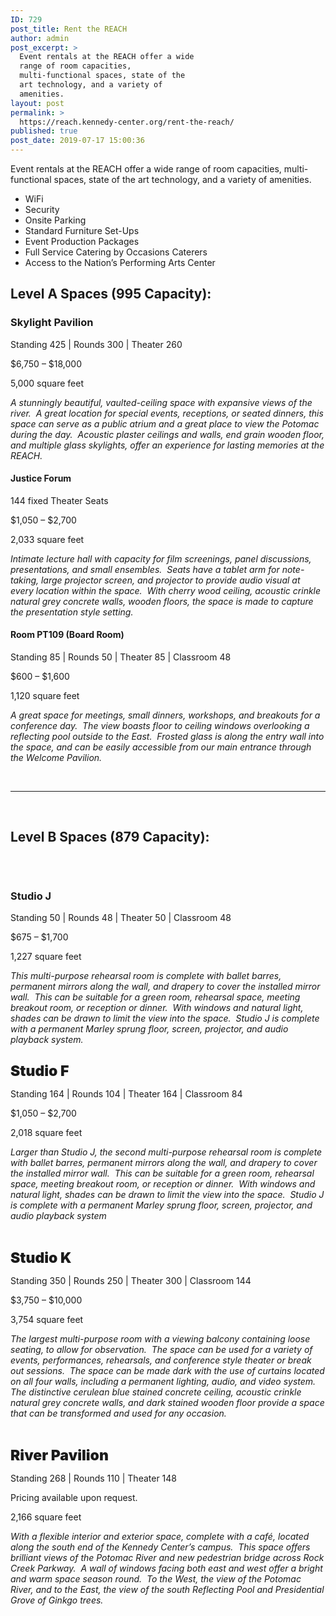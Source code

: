 ```yaml
---
ID: 729
post_title: Rent the REACH
author: admin
post_excerpt: >
  Event rentals at the REACH offer a wide
  range of room capacities,
  multi-functional spaces, state of the
  art technology, and a variety of
  amenities.
layout: post
permalink: >
  https://reach.kennedy-center.org/rent-the-reach/
published: true
post_date: 2019-07-17 15:00:36
---
```

<p>Event rentals at the REACH offer a wide range of room capacities, multi-functional spaces, state of the art technology, and a variety of amenities.</p>
<ul>
<li>WiFi</li>
<li>Security</li>
<li>Onsite Parking</li>
<li>Standard Furniture Set-Ups</li>
<li>Event Production Packages</li>
<li>Full Service Catering by Occasions Caterers</li>
<li>Access to the Nation’s Performing Arts Center</li>
</ul>

<!-- wp:heading -->
<h2><strong>Level A Spaces (995 Capacity):</strong></h2>
<!-- /wp:heading -->

<!-- wp:heading {"level":4} -->
<h4></h4>
<!-- /wp:heading -->

<!-- wp:heading {"level":3} -->
<h3>Skylight Pavilion</h3>
<!-- /wp:heading -->

<!-- wp:paragraph -->
<p>Standing 425 | Rounds 300 | Theater 260</p>
<!-- /wp:paragraph -->

<!-- wp:paragraph -->
<p>$6,750 – $18,000</p>
<!-- /wp:paragraph -->

<!-- wp:paragraph -->
<p>5,000 square feet</p>
<!-- /wp:paragraph -->

<!-- wp:paragraph -->
<p><em>A stunningly beautiful, vaulted-ceiling space with expansive views of the river.  A great location for special events, receptions, or seated dinners, this space can serve as a public atrium and a great place to view the Potomac during the day.  Acoustic plaster ceilings and walls, end grain wooden floor, and multiple glass skylights, offer an experience for lasting memories at the REACH.</em></p>
<!-- /wp:paragraph -->

<!-- wp:heading {"level":4} -->
<h4>Justice Forum</h4>
<!-- /wp:heading -->

<!-- wp:paragraph -->
<p>144 fixed Theater Seats</p>
<!-- /wp:paragraph -->

<!-- wp:paragraph -->
<p>$1,050 – $2,700</p>
<!-- /wp:paragraph -->

<!-- wp:paragraph -->
<p>2,033 square feet</p>
<!-- /wp:paragraph -->

<!-- wp:paragraph -->
<p><em>Intimate lecture hall with capacity for film screenings, panel discussions, presentations, and small ensembles.&nbsp; Seats have a tablet arm for note-taking, large projector screen, and projector to provide audio visual at every location within the space.&nbsp; With cherry wood ceiling, acoustic crinkle natural grey concrete walls, wooden floors, the space is made to capture the presentation style setting.</em></p>
<!-- /wp:paragraph -->

<!-- wp:heading {"level":4} -->
<h4> Room PT109 (Board Room) </h4>
<!-- /wp:heading -->

<!-- wp:paragraph -->
<p>Standing 85 | Rounds 50 | Theater 85 | Classroom 48</p>
<!-- /wp:paragraph -->

<!-- wp:paragraph -->
<p>$600 – $1,600</p>
<!-- /wp:paragraph -->

<!-- wp:paragraph -->
<p>1,120 square feet</p>
<!-- /wp:paragraph -->

<!-- wp:paragraph -->
<p><em>A great space for meetings, small dinners, workshops, and breakouts for a conference day.&nbsp; The view boasts floor to ceiling windows overlooking a reflecting pool outside to the East.&nbsp; Frosted glass is along the entry wall into the space, and can be easily accessible from our main entrance through the Welcome Pavilion.</em></p>
<!-- /wp:paragraph -->

<p><!-- /wp:media-text --></p>
<p><!-- wp:media-text {"mediaPosition":"right","mediaId":603,"mediaType":"image","isStackedOnMobile":true,"className":"media-card"} --></p>
<div class="wp-block-media-text alignwide has-media-on-the-right is-stacked-on-mobile media-card">
<figure></figure>
<figure class="wp-block-media-text__media"></figure>
<div class="wp-block-media-text__content"><!-- /wp:heading -->
<p> </p>
<p><!-- /wp:paragraph --></p>
</div>
</div>
<p><!-- /wp:media-text --></p>
<p><!-- wp:separator --></p>
<hr class="wp-block-separator" /><!-- /wp:separator -->
<p> </p>
<p><!-- wp:heading --></p>
<h2><strong>Level B Spaces (879 Capacity):</strong></h2>
<p><!-- /wp:heading --></p>
<p><!-- wp:media-text {"mediaPosition":"right","mediaId":753,"mediaType":"image","isStackedOnMobile":true,"className":"media-card"} --></p>
<div class="wp-block-media-text alignwide has-media-on-the-right is-stacked-on-mobile media-card">
<figure class="wp-block-media-text__media"><img class="wp-image-753" src="https://reach.kennedy-center.org/wp-content/uploads/2019/07/spacer.gif" alt="" /></figure>
<div class="wp-block-media-text__content"><!-- wp:heading {"level":3} -->
<p> </p>
<h3>Studio J</h3>
<p><!-- /wp:heading --></p>
<p><!-- wp:paragraph --></p>
<p>Standing 50 | Rounds 48 | Theater 50 | Classroom 48</p>
<p><!-- /wp:paragraph --></p>
<p><!-- wp:paragraph --></p>
<p>$675 – $1,700</p>
<p><!-- /wp:paragraph --></p>
<p><!-- wp:paragraph --></p>
<p>1,227 square feet</p>
<p><!-- /wp:paragraph --></p>
<p><!-- wp:paragraph --></p>
<p><em>This multi-purpose rehearsal room is complete with ballet barres, permanent mirrors along the wall, and drapery to cover the installed mirror wall.  This can be suitable for a green room, rehearsal space, meeting breakout room, or reception or dinner.  With windows and natural light, shades can be drawn to limit the view into the space.  Studio J is complete with a permanent Marley sprung floor, screen, projector, and audio playback system.</em></p>
<p><!-- /wp:paragraph --></p>
</div>
</div>
<p><!-- /wp:media-text --></p>
<p><!-- wp:media-text {"mediaPosition":"right","mediaId":753,"mediaType":"image","isStackedOnMobile":true,"className":"media-card"} --></p>
<div class="wp-block-media-text alignwide has-media-on-the-right is-stacked-on-mobile media-card">
<figure class="wp-block-media-text__media"><img class="wp-image-753" src="https://reach.kennedy-center.org/wp-content/uploads/2019/07/spacer.gif" alt="" /></figure>
<div class="wp-block-media-text__content"><!-- /wp:heading -->
<p><span style="font-size: 23px; font-weight: 900;">Studio F</span></p>
<p><!-- wp:paragraph --></p>
<p>Standing 164 | Rounds 104 | Theater 164 | Classroom 84</p>
<p><!-- /wp:paragraph --></p>
<p><!-- wp:paragraph --></p>
<p>$1,050 – $2,700</p>
<p><!-- /wp:paragraph --></p>
<p><!-- wp:paragraph --></p>
<p>2,018 square feet</p>
<p><!-- /wp:paragraph --></p>
<p><!-- wp:paragraph --></p>
<p><em>Larger than Studio J, the second multi-purpose rehearsal room is complete with ballet barres, permanent mirrors along the wall, and drapery to cover the installed mirror wall.  This can be suitable for a green room, rehearsal space, meeting breakout room, or reception or dinner.  With windows and natural light, shades can be drawn to limit the view into the space.  Studio J is complete with a permanent Marley sprung floor, screen, projector, and audio playback system</em></p>
<p> </p>
<p><!-- /wp:paragraph --></p>
<p><!-- wp:paragraph --></p>
<p><span style="font-size: 23px; font-weight: 900;">Studio K</span></p>
</div>
</div>
<div class="wp-block-media-text alignwide has-media-on-the-right is-stacked-on-mobile media-card">
<div class="wp-block-media-text__content"><!-- /wp:heading -->
<p><!-- wp:paragraph --></p>
<p>Standing 350 | Rounds 250 | Theater 300 | Classroom 144</p>
<p><!-- /wp:paragraph --></p>
<p><!-- wp:paragraph --></p>
<p>$3,750 – $10,000</p>
<p><!-- /wp:paragraph --></p>
<p><!-- wp:paragraph --></p>
<p>3,754 square feet</p>
<p><!-- /wp:paragraph --></p>
<p><!-- wp:paragraph --></p>
<p><em>The largest multi-purpose room with a viewing balcony containing loose seating, to allow for observation.  The space can be used for a variety of events, performances, rehearsals, and conference style theater or break out sessions.  The space can be made dark with the use of curtains located on all four walls, including a permanent lighting, audio, and video system.  The distinctive cerulean blue stained concrete ceiling, acoustic crinkle natural grey concrete walls, and dark stained wooden floor provide a space that can be transformed and used for any occasion.</em></p>
<p> </p>
<p><!-- /wp:paragraph --></p>
<p><!-- wp:paragraph --></p>
<p><span style="font-size: 23px; font-weight: 900;">River Pavilion</span></p>
</div>
</div>
<div class="wp-block-media-text alignwide has-media-on-the-right is-stacked-on-mobile media-card">
<div class="wp-block-media-text__content"><!-- /wp:heading -->
<p><!-- wp:paragraph --></p>
<p>Standing 268 | Rounds 110 | Theater 148</p>
<p><!-- /wp:paragraph --></p>
<p><!-- wp:paragraph --></p>
<p>Pricing available upon request.</p>
<p><!-- /wp:paragraph --></p>
<p><!-- wp:paragraph --></p>
<p>2,166 square feet</p>
<p><!-- /wp:paragraph --></p>
<p><!-- wp:paragraph --></p>
<p><em>With a flexible interior and exterior space, complete with a café, located along the south end of the Kennedy Center’s campus.  This space offers brilliant views of the Potomac River and new pedestrian bridge across Rock Creek Parkway.  A wall of windows facing both east and west offer a bright and warm space season round.  To the West, the view of the Potomac River, and to the East, the view of the south Reflecting Pool and Presidential Grove of Ginkgo trees.</em></p>
<p><!-- /wp:paragraph --></p>
</div>
</div>
<p><!-- /wp:media-text --></p>
<p><!-- wp:columns {"columns":1} --></p>
<div class="wp-block-columns has-1-columns"><!-- wp:column -->
<div class="wp-block-column"> </div>
<p><!-- /wp:column --></p>
</div>
<p><!-- /wp:columns --></p>